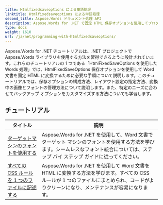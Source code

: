 ```yaml
---
title: Htmlfixedsaveoptions による単語処理
linktitle: Htmlfixedsaveoptions による単語処理
second_title: Aspose.Words ドキュメント処理 API
description: Aspose.Words for .NET で固定 HTML 保存オプションを使用してプログラミングする方法を学びます。チュートリアルでは、固定レイアウト、埋め込み画像を含む HTML ドキュメントを生成するためのさまざまな機能について説明します。
type: docs
weight: 1610
url: /ja/net/programming-with-htmlfixedsaveoptions/
---
```

Aspose.Words for .NET チュートリアルは、.NET プロジェクトで Aspose.Words ライブラリを使用する方法を習得できるように設計されています。これらのチュートリアルの 1 つである「HtmlFixedSaveOptions を使用した Words 処理」では、HtmlFixedSaveOptions 保存オプションを使用して Word 文書を固定 HTML に変換するために必要な手順について説明します。このチュートリアルでは、保存オプションの構成方法、レイアウト設定の指定方法、変換中の画像とフォントの管理方法について説明します。また、特定のニーズに合わせてバックアップ オプションをカスタマイズする方法についても学習します。

 ## チュートリアル
| タイトル | 説明 |
| --- | --- |
| [ターゲットマシンのフォントを使用する](./use-font-from-target-machine/) | Aspose.Words for .NET を使用して、Word 文書でターゲット マシンのフォントを使用する方法を学びます。シームレスなフォント統合については、ステップ バイ ステップ ガイドに従ってください。 |
| [すべての CSS ルールを 1 つのファイルに記述する](./write-all-css-rules-in-single-file/) | Aspose.Words for .NET を使用して Word 文書を HTML に変換する方法を学びます。すべての CSS ルールが 1 つのファイルにまとめられ、コードがよりクリーンになり、メンテナンスが容易になります。 |